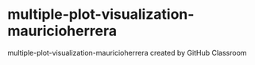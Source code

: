 # multiple-plot-visualization-mauricioherrera
multiple-plot-visualization-mauricioherrera created by GitHub Classroom
